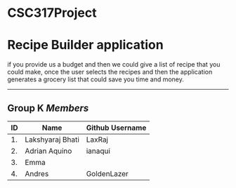 # CSC317Project

# Recipe Builder application

if you provide us a budget and then we could give a list of recipe that you could make,
once the user selects the recipes and then the application generates a grocery list that could save you time 
and money. 

---
## Group K *Members*

| ID | Name | Github Username |
|----|------|-----------------|
| 1. | Lakshyaraj Bhati | LaxRaj |
| 2. | Adrian Aquino | ianaqui |
| 3. | Emma |  |
| 4. | Andres | GoldenLazer |
